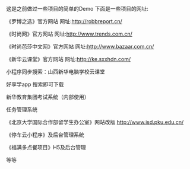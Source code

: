这是之前做过一些项目的简单的Demo
下面是一些项目的网址:

 《罗博之选》官方网站        网址:http://robbreport.cn/

 《时尚网》官方网站            网址:http://www.trends.com.cn/

 《时尚芭莎中文网》官方网站   网址:http://www.bazaar.com.cn/

 《新华云课堂》官方网站     网址:http://ke.sxxhdn.com/   
 
 小程序同步搜索：山西新华电脑学校云课堂
           
 好享学app  搜索即可下载
 
 新华教育集团考试系统（内部使用）
 
 任务管理系统
 
 《北京大学国际合作部留学生办公室》网站改版   http://www.isd.pku.edu.cn/

《停车云小程序》及后台管理系统

《福满多点餐项目》H5及后台管理

 等等
